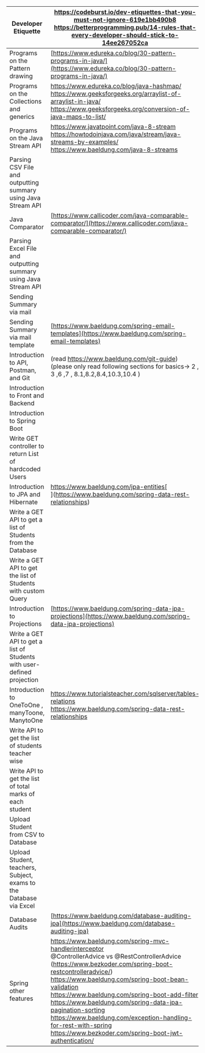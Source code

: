 | Developer Etiquette                                                    | https://codeburst.io/dev-etiquettes-that-you-must-not-ignore-619e1bb490b8<br>https://betterprogramming.pub/14-rules-that-every-developer-should-stick-to-14ee267052ca                                                                                                                                                                                                                                                                                                       |
| ---------------------------------------------------------------------- | --------------------------------------------------------------------------------------------------------------------------------------------------------------------------------------------------------------------------------------------------------------------------------------------------------------------------------------------------------------------------------------------------------------------------------------------------------------------------- |
| Programs on the Pattern drawing                                        | [https://www.edureka.co/blog/30-pattern-programs-in-java/](https://www.edureka.co/blog/30-pattern-programs-in-java/)                                                                                                                                                                                                                                                                                                                                                        |
| Programs on the Collections and generics                               | https://www.edureka.co/blog/java-hashmap/<br>https://www.geeksforgeeks.org/arraylist-of-arraylist-in-java/<br>https://www.geeksforgeeks.org/conversion-of-java-maps-to-list/                                                                                                                                                                                                                                                                                                |
| Programs on the Java Stream API                                        | https://www.javatpoint.com/java-8-stream<br>https://howtodoinjava.com/java/stream/java-streams-by-examples/<br>https://www.baeldung.com/java-8-streams                                                                                                                                                                                                                                                                                                                      |
| Parsing CSV File and outputting summary using Java Stream API          |                                                                                                                                                                                                                                                                                                                                                                                                                                                                             |
| Java Comparator                                                        | [https://www.callicoder.com/java-comparable-comparator/](https://www.callicoder.com/java-comparable-comparator/)                                                                                                                                                                                                                                                                                                                                                            |
| Parsing Excel File and outputting summary using Java Stream API        |                                                                                                                                                                                                                                                                                                                                                                                                                                                                             |
| Sending Summary via mail                                               |                                                                                                                                                                                                                                                                                                                                                                                                                                                                             |
| Sending Summary via mail template                                      | [https://www.baeldung.com/spring-email-templates](https://www.baeldung.com/spring-email-templates)                                                                                                                                                                                                                                                                                                                                                                          |
| Introduction to API, Postman, and Git                                  | (read https://www.baeldung.com/git-guide) (please only read following sections for basics-> 2 , 3 ,6 ,7 , 8.1,8.2,8.4,10.3,10.4 )                                                                                                                                                                                                                                                                                                                                           |
| Introduction to Front and Backend                                      |                                                                                                                                                                                                                                                                                                                                                                                                                                                                             |
| Introduction to Spring Boot                                            |                                                                                                                                                                                                                                                                                                                                                                                                                                                                             |
| Write GET controller to return List of hardcoded Users                 |                                                                                                                                                                                                                                                                                                                                                                                                                                                                             |
| Introduction to JPA and Hibernate                                      | https://www.baeldung.com/jpa-entities[<br>](https://www.baeldung.com/spring-data-rest-relationships)                                                                                                                                                                                                                                                                                                                                                                        |
| Write a GET API to get a list of Students from the Database            |                                                                                                                                                                                                                                                                                                                                                                                                                                                                             |
| Write a GET API to get the list of Students with custom Query          |                                                                                                                                                                                                                                                                                                                                                                                                                                                                             |
| Introduction to Projections                                            | [https://www.baeldung.com/spring-data-jpa-projections](https://www.baeldung.com/spring-data-jpa-projections)                                                                                                                                                                                                                                                                                                                                                                |
| Write a GET API to get a list of Students with user-defined projection |                                                                                                                                                                                                                                                                                                                                                                                                                                                                             |
| Introduction to OneToOne , manyToone, ManytoOne                        | https://www.tutorialsteacher.com/sqlserver/tables-relations<br>https://www.baeldung.com/spring-data-rest-relationships                                                                                                                                                                                                                                                                                                                                                      |
| Write API to get the list of students teacher wise                     |                                                                                                                                                                                                                                                                                                                                                                                                                                                                             |
| Write API to get the list of total marks of each student               |                                                                                                                                                                                                                                                                                                                                                                                                                                                                             |
| Upload Student from CSV to Database                                    |                                                                                                                                                                                                                                                                                                                                                                                                                                                                             |
| Upload Student, teachers, Subject, exams to the Database via Excel     |                                                                                                                                                                                                                                                                                                                                                                                                                                                                             |
| Database Audits                                                        | [https://www.baeldung.com/database-auditing-jpa](https://www.baeldung.com/database-auditing-jpa)                                                                                                                                                                                                                                                                                                                                                                            |
| Spring other features                                                  | https://www.baeldung.com/spring-mvc-handlerinterceptor<br>@ControllerAdvice vs @RestControllerAdvice (https://www.bezkoder.com/spring-boot-restcontrolleradvice/)<br>https://www.baeldung.com/spring-boot-bean-validation<br>https://www.baeldung.com/spring-boot-add-filter<br>https://www.baeldung.com/spring-data-jpa-pagination-sorting<br>https://www.baeldung.com/exception-handling-for-rest-with-spring<br>https://www.bezkoder.com/spring-boot-jwt-authentication/ |
